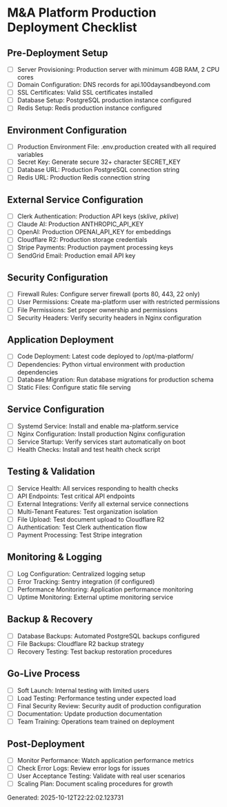 # M&A Platform Production Deployment Checklist

## Pre-Deployment Setup

- [ ] Server Provisioning: Production server with minimum 4GB RAM, 2 CPU cores
- [ ] Domain Configuration: DNS records for api.100daysandbeyond.com
- [ ] SSL Certificates: Valid SSL certificates installed
- [ ] Database Setup: PostgreSQL production instance configured
- [ ] Redis Setup: Redis production instance configured

## Environment Configuration

- [ ] Production Environment File: .env.production created with all required variables
- [ ] Secret Key: Generate secure 32+ character SECRET_KEY
- [ ] Database URL: Production PostgreSQL connection string
- [ ] Redis URL: Production Redis connection string

## External Service Configuration

- [ ] Clerk Authentication: Production API keys (sk*live*_, pk*live*_)
- [ ] Claude AI: Production ANTHROPIC_API_KEY
- [ ] OpenAI: Production OPENAI_API_KEY for embeddings
- [ ] Cloudflare R2: Production storage credentials
- [ ] Stripe Payments: Production payment processing keys
- [ ] SendGrid Email: Production email API key

## Security Configuration

- [ ] Firewall Rules: Configure server firewall (ports 80, 443, 22 only)
- [ ] User Permissions: Create ma-platform user with restricted permissions
- [ ] File Permissions: Set proper ownership and permissions
- [ ] Security Headers: Verify security headers in Nginx configuration

## Application Deployment

- [ ] Code Deployment: Latest code deployed to /opt/ma-platform/
- [ ] Dependencies: Python virtual environment with production dependencies
- [ ] Database Migration: Run database migrations for production schema
- [ ] Static Files: Configure static file serving

## Service Configuration

- [ ] Systemd Service: Install and enable ma-platform.service
- [ ] Nginx Configuration: Install production Nginx configuration
- [ ] Service Startup: Verify services start automatically on boot
- [ ] Health Checks: Install and test health check script

## Testing & Validation

- [ ] Service Health: All services responding to health checks
- [ ] API Endpoints: Test critical API endpoints
- [ ] External Integrations: Verify all external service connections
- [ ] Multi-Tenant Features: Test organization isolation
- [ ] File Upload: Test document upload to Cloudflare R2
- [ ] Authentication: Test Clerk authentication flow
- [ ] Payment Processing: Test Stripe integration

## Monitoring & Logging

- [ ] Log Configuration: Centralized logging setup
- [ ] Error Tracking: Sentry integration (if configured)
- [ ] Performance Monitoring: Application performance monitoring
- [ ] Uptime Monitoring: External uptime monitoring service

## Backup & Recovery

- [ ] Database Backups: Automated PostgreSQL backups configured
- [ ] File Backups: Cloudflare R2 backup strategy
- [ ] Recovery Testing: Test backup restoration procedures

## Go-Live Process

- [ ] Soft Launch: Internal testing with limited users
- [ ] Load Testing: Performance testing under expected load
- [ ] Final Security Review: Security audit of production configuration
- [ ] Documentation: Update production documentation
- [ ] Team Training: Operations team trained on deployment

## Post-Deployment

- [ ] Monitor Performance: Watch application performance metrics
- [ ] Check Error Logs: Review error logs for issues
- [ ] User Acceptance Testing: Validate with real user scenarios
- [ ] Scaling Plan: Document scaling procedures for growth

Generated: 2025-10-12T22:22:02.123731
